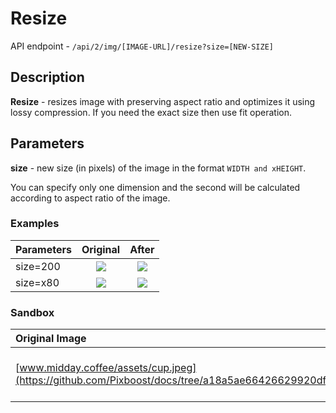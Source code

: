 # Resize

API endpoint - `/api/2/img/[IMAGE-URL]/resize?size=[NEW-SIZE]`

## Description

**Resize** - resizes image with preserving aspect ratio and optimizes it using lossy compression. If you need the exact size then use fit operation.

## Parameters

**size** - new size \(in pixels\) of the image in the format `WIDTH and xHEIGHT`.

You can specify only one dimension and the second will be calculated according to aspect ratio of the image.

### Examples

| Parameters | Original | After |
| :--- | :---: | :---: |
| size=200 | ![](http://www.midday.coffee/assets/cup.jpeg) | ![](http://pixboost.com/api/2/img/http://www.midday.coffee/assets/cup.jpeg/resize?size=200&auth=MTA0ODU5NDA0NQ__) |
| size=x80 | ![](http://www.midday.coffee/assets/cup.jpeg) | ![](http://pixboost.com/api/2/img/http://www.midday.coffee/assets/cup.jpeg/resize?size=x80&auth=MTA0ODU5NDA0NQ__) |

### Sandbox

| Original Image | Image after Pixboost transformation |
| :--- | :--- |
| [www.midday.coffee/assets/cup.jpeg](https://github.com/Pixboost/docs/tree/a18a5ae66426629920df8220795d1a1ac414a5a0/api/www.midday.coffee/assets/cup.jpeg) | [http://pixboost.com/api/2/img/http://www.midday.coffee/assets/cup.jpeg/resize?size=200x100&auth=MTA0ODU5NDA0NQ\_\_](http://pixboost.com/api/2/img/http://www.midday.coffee/assets/cup.jpeg/resize?size=200x100&auth=MTA0ODU5NDA0NQ__) |

